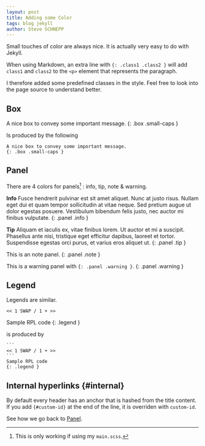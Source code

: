```yaml
---
layout: post
title: Adding some Color
tags: blog jekyll
author: Steve SCHNEPP
---
```


Small touches of color are always nice. It is actually very easy
to do with Jekyll.

When using Markdown, an extra line with `{: .class1 .class2 }`
will add `class1` and `class2` to the `<p>` element that
represents the paragraph.

I therefore added some predefined classes in the style.
Feel free to look into the page source to understand better.

## Box

A nice box to convey some important message.
{: .box .small-caps }

Is produced by the following

    A nice box to convey some important message.
    {: .box .small-caps }

## Panel

There are 4 colors for panels[^1] : info, tip, note & warning.

[^1]: This is only working if using my `main.scss`.

__Info__ Fusce hendrerit pulvinar est sit amet aliquet. Nunc at
justo risus. Nullam eget dui et quam tempor sollicitudin at
vitae neque. Sed pretium augue ut dolor egestas posuere.
Vestibulum bibendum felis justo, nec auctor mi finibus
vulputate.
{: .panel .info }

__Tip__ Aliquam et iaculis ex, vitae finibus lorem. Ut auctor et mi a
suscipit.  Phasellus ante nisi, tristique eget efficitur
dapibus, laoreet et tortor. Suspendisse egestas orci purus, et
varius eros aliquet ut.
{: .panel .tip }

This is an note panel.
{: .panel .note }

This is a warning panel with `{: .panel .warning }`.
{: .panel .warning }

## Legend

Legends are similar.

```
<< 1 SWAP / 1 + >>
```
Sample RPL code
{: .legend }

is produced by

    ```
    << 1 SWAP / 1 + >>
    ```
    Sample RPL code
    {: .legend }



## Internal hyperlinks {#internal}

By default every header has an anchor that is hashed from the title content. If you add `{#custom-id}` at the end of the line, it is overriden with `custom-id`.

See how we go back to [Panel](#panel).
